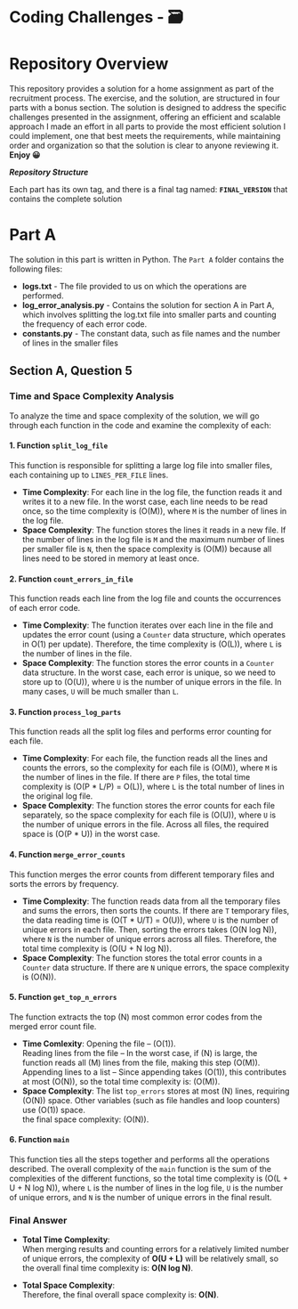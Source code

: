 # Coding Challenges - 🗃️
# Repository Overview
This repository provides a solution for a home assignment as part of the recruitment process. The exercise, and the solution, are structured in four parts with a bonus section.
The solution is designed to address the specific challenges presented in the assignment, offering an efficient and scalable approach
I made an effort in all parts to provide the most efficient solution I could implement, one that best meets the requirements, while maintaining order and organization so that the solution is clear to anyone reviewing it.
**Enjoy 😀**

***Repository Structure***

Each part has its own tag, and there is a final tag named: **`FINAL_VERSION`** that contains the complete solution

# Part A
The solution in this part is written in Python.
The `Part A` folder contains the following files:
- **logs.txt** - The file provided to us on which the operations are performed.
- **log_error_analysis.py** - Contains the solution for section A in Part A, which involves splitting the log.txt file into smaller parts and counting the frequency of each error code.
- **constants.py** - The constant data, such as file names and the number of lines in the smaller files

## Section A, Question 5

### **Time and Space Complexity Analysis**

To analyze the time and space complexity of the solution, we will go through each function in the code and examine the complexity of each:

#### 1. **Function `split_log_file`**
This function is responsible for splitting a large log file into smaller files, each containing up to `LINES_PER_FILE` lines.
- **Time Complexity**: For each line in the log file, the function reads it and writes it to a new file. In the worst case, each line needs to be read once, so the time complexity is \(O(M)\), where `M` is the number of lines in the log file.
- **Space Complexity**: The function stores the lines it reads in a new file. If the number of lines in the log file is `M` and the maximum number of lines per smaller file is `N`, then the space complexity is \(O(M)\) because all lines need to be stored in memory at least once.

#### 2. **Function `count_errors_in_file`**
This function reads each line from the log file and counts the occurrences of each error code.
- **Time Complexity**: The function iterates over each line in the file and updates the error count (using a `Counter` data structure, which operates in O(1) per update). Therefore, the time complexity is \(O(L)\), where `L` is the number of lines in the file.
- **Space Complexity**: The function stores the error counts in a `Counter` data structure. In the worst case, each error is unique, so we need to store up to \(O(U)\), where `U` is the number of unique errors in the file. In many cases, `U` will be much smaller than `L`.

#### 3. **Function `process_log_parts`**
This function reads all the split log files and performs error counting for each file.
- **Time Complexity**: For each file, the function reads all the lines and counts the errors, so the complexity for each file is \(O(M)\), where `M` is the number of lines in the file. If there are `P` files, the total time complexity is \(O(P * L/P) = O(L)\), where `L` is the total number of lines in the original log file.
- **Space Complexity**: The function stores the error counts for each file separately, so the space complexity for each file is \(O(U)\), where `U` is the number of unique errors in the file. Across all files, the required space is \(O(P * U)\) in the worst case.

#### 4. **Function `merge_error_counts`**
This function merges the error counts from different temporary files and sorts the errors by frequency.
- **Time Complexity**: The function reads data from all the temporary files and sums the errors, then sorts the counts. If there are `T` temporary files, the data reading time is \(O(T * U/T) = O(U)\), where `U` is the number of unique errors in each file. Then, sorting the errors takes \(O(N log N)\), where `N` is the number of unique errors across all files. Therefore, the total time complexity is \(O(U + N log N)\).
- **Space Complexity**: The function stores the total error counts in a `Counter` data structure. If there are `N` unique errors, the space complexity is \(O(N)\).

#### 5. **Function `get_top_n_errors`**
The function extracts the top \(N\) most common error codes from the merged error count file. 

- **Time Comlexity**: Opening the file – \(O(1)\).  
Reading lines from the file – In the worst case, if \(N\) is large, the function reads all \(M\) lines from the file, making this step \(O(M)\).  
Appending lines to a list – Since appending takes \(O(1)\), this contributes at most \(O(N)\), so the total time complexity is: \(O(M)\).
- **Space Complexity**: The list `top_errors` stores at most \(N\) lines, requiring \(O(N)\) space. Other variables (such as file handles and loop counters) use \(O(1)\) space.  
the final space complexity: \(O(N)\).

#### 6. **Function `main`**
This function ties all the steps together and performs all the operations described.
The overall complexity of the `main` function is the sum of the complexities of the different functions, so the total time complexity is \(O(L + U + N log N)\), where `L` is the number of lines in the log file, `U` is the number of unique errors, and `N` is the number of unique errors in the final result.

### **Final Answer**
- **Total Time Complexity**:  
  When merging results and counting errors for a relatively limited number of unique errors, the complexity of **O(U + L)** will be relatively small, so the overall final time complexity is: **O(N log N)**.

- **Total Space Complexity**:  
  Therefore, the final overall space complexity is: **O(N)**.